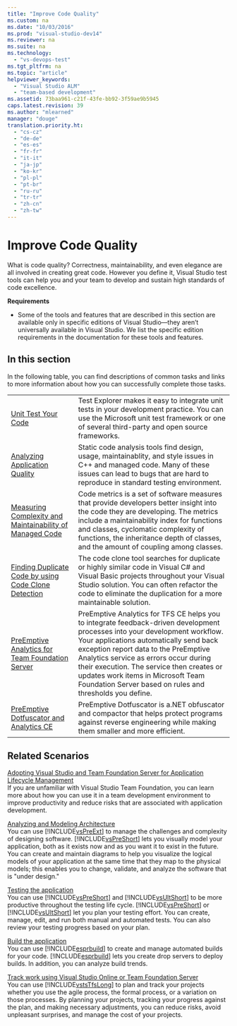 ```yaml
---
title: "Improve Code Quality"
ms.custom: na
ms.date: "10/03/2016"
ms.prod: "visual-studio-dev14"
ms.reviewer: na
ms.suite: na
ms.technology: 
  - "vs-devops-test"
ms.tgt_pltfrm: na
ms.topic: "article"
helpviewer_keywords: 
  - "Visual Studio ALM"
  - "team-based development"
ms.assetid: 73baa961-c21f-43fe-bb92-3f59ae9b5945
caps.latest.revision: 39
ms.author: "mlearned"
manager: "douge"
translation.priority.ht: 
  - "cs-cz"
  - "de-de"
  - "es-es"
  - "fr-fr"
  - "it-it"
  - "ja-jp"
  - "ko-kr"
  - "pl-pl"
  - "pt-br"
  - "ru-ru"
  - "tr-tr"
  - "zh-cn"
  - "zh-tw"
---
```

# Improve Code Quality
What is code quality? Correctness, maintainability, and even elegance are all involved in creating great code. However you define it, Visual Studio test tools can help you and your team to develop and sustain high standards of code excellence.  
  
 **Requirements**  
  
-   Some of the tools and features that are described in this section are available only in specific editions of Visual Studio—they aren’t universally available in Visual Studio. We list the specific edition requirements in the documentation for these tools and features.  
  
## In this section  
 In the following table, you can find descriptions of common tasks and links to more information about how you can successfully complete those tasks.  
  
|||  
|-|-|  
|[Unit Test Your Code](../codequality/unit-test-your-code.md)|Test Explorer makes it easy to integrate unit tests in your development practice. You can use the Microsoft unit test framework or one of several third-party and open source frameworks.|  
|[Analyzing Application Quality](../codequality/analyzing-application-quality-by-using-code-analysis-tools.md)|Static code analysis tools find design, usage, maintainablity, and style issues in C++ and managed code. Many of these issues can lead to bugs that are hard to reproduce in standard testing environment.|  
|[Measuring Complexity and Maintainability of Managed Code](../codequality/measuring-complexity-and-maintainability-of-managed-code.md)|Code metrics is a set of software measures that provide developers better insight into the code they are developing. The metrics include a maintainability index for functions and classes, cyclomatic complexity of functions, the inheritance depth of classes, and the amount of coupling among classes.|  
|[Finding Duplicate Code by using Code Clone Detection](../codequality/finding-duplicate-code-by-using-code-clone-detection.md)|The code clone tool searches for duplicate or highly similar code in Visual C# and Visual Basic projects throughout your Visual Studio solution. You can often refactor the code to eliminate the duplication for a more maintainable solution.|  
|[PreEmptive Analytics for Team Foundation Server](http://msdn.microsoft.com/library/hh973124.aspx)|PreEmptive Analytics for TFS CE helps you to integrate feedback-driven development processes into your development workflow. Your applications automatically send back exception report data to the PreEmptive Analytics service as errors occur during their execution. The service then creates or updates work items in Microsoft Team Foundation Server based on rules and thresholds you define.|  
|[PreEmptive Dotfuscator and Analytics CE](assetId:///25d195d4-9f76-4dcc-9fbb-eeb9bdca9a3f)|PreEmptive Dotfuscator is a.NET obfuscator and compactor that helps protect programs against reverse engineering while making them smaller and more efficient.|  
  
## Related Scenarios  
 [Adopting Visual Studio and Team Foundation Server for Application Lifecycle Management](assetId:///7ae9182f-4762-4bd3-b238-39ce987932e5)  
 If you are unfamiliar with Visual Studio Team Foundation, you can learn more about how you can use it in a team development environment to improve productivity and reduce risks that are associated with application development.  
  
 [Analyzing and Modeling Architecture](../modeling/analyze-and-model-your-architecture.md)  
 You can use [!INCLUDE[vsPreExt](../codequality/includes/vspreext_md.md)] to manage the challenges and complexity of designing software. [!INCLUDE[vsPreShort](../codequality/includes/vspreshort_md.md)] lets you visually model your application, both as it exists now and as you want it to exist in the future. You can create and maintain diagrams to help you visualize the logical models of your application at the same time that they map to the physical models; this enables you to change, validate, and analyze the software that is "under design."  
  
 [Testing the application](../Topic/Test%20apps%20early%20and%20often.md)  
 You can use [!INCLUDE[vsPreShort](../codequality/includes/vspreshort_md.md)] and [!INCLUDE[vsUltShort](../codequality/includes/vsultshort_md.md)] to be more productive throughout the testing life cycle. [!INCLUDE[vsPreShort](../codequality/includes/vspreshort_md.md)] or [!INCLUDE[vsUltShort](../codequality/includes/vsultshort_md.md)] let you plan your testing effort. You can create, manage, edit, and run both manual and automated tests. You can also review your testing progress based on your plan.  
  
 [Build the application](../Topic/Build%20the%20application.md)  
 You can use [!INCLUDE[esprbuild](../codequality/includes/esprbuild_md.md)] to create and manage automated builds for your code. [!INCLUDE[esprbuild](../codequality/includes/esprbuild_md.md)] lets you create drop servers to deploy builds. In addition, you can analyze build trends.  
  
 [Track work using Visual Studio Online or Team Foundation Server](../Topic/Track%20work%20using%20VSTS%20or%20TFS.md)  
 You can use [!INCLUDE[vstsTfsLong](../codequality/includes/vststfslong_md.md)] to plan and track your projects whether you use the agile process, the formal process, or a variation on those processes. By planning your projects, tracking your progress against the plan, and making necessary adjustments, you can reduce risks, avoid unpleasant surprises, and manage the cost of your projects.